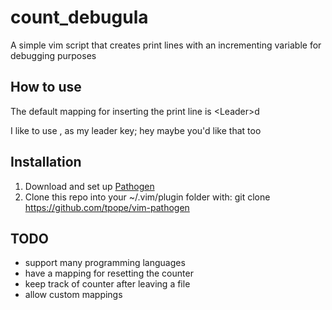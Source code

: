 count_debugula
==============

A simple vim script that creates print lines with an incrementing variable for debugging purposes

How to use
-
The default mapping for inserting the print line is \<Leader>d

I like to use , as my leader key; hey maybe you'd like that too

Installation
-
1.  Download and set up [Pathogen](https://github.com/tpope/vim-pathogen)
2.  Clone this repo into your ~/.vim/plugin folder with: git clone https://github.com/tpope/vim-pathogen

TODO
-
- support many programming languages
- have a mapping for resetting the counter
- keep track of counter after leaving a file
- allow custom mappings
